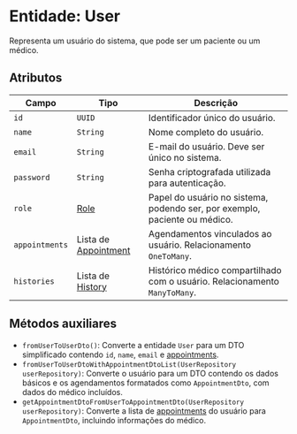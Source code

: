 <h1>Entidade: User</h1>
<p>Representa um usuário do sistema, que pode ser um paciente ou um médico.</p>

<h2>Atributos</h2>
<table>
  <thead>
    <tr>
      <th>Campo</th>
      <th>Tipo</th>
      <th>Descrição</th>
    </tr>
  </thead>
  <tbody>
    <tr>
      <td><code>id</code></td>
      <td><code>UUID</code></td>
      <td>Identificador único do usuário.</td>
    </tr>
    <tr>
      <td><code>name</code></td>
      <td><code>String</code></td>
      <td>Nome completo do usuário.</td>
    </tr>
    <tr>
      <td><code>email</code></td>
      <td><code>String</code></td>
      <td>E-mail do usuário. Deve ser único no sistema.</td>
    </tr>
    <tr>
      <td><code>password</code></td>
      <td><code>String</code></td>
      <td>Senha criptografada utilizada para autenticação.</td>
    </tr>
    <tr>
      <td><code>role</code></td>
      <td><a href="https://github.com/EricksonLOOP/DoctorProject/blob/main/backend/src/main/java/org/edev/doctorappbackend/Doc/ModulesDoc/UserDoc/UserEntityRoleDoc.md">Role</a></td>
      <td>Papel do usuário no sistema, podendo ser, por exemplo, paciente ou médico.</td>
    </tr>
    <tr>
      <td><code>appointments</code></td>
      <td>Lista de <a href="https://github.com/EricksonLOOP/DoctorProject/blob/main/backend/src/main/java/org/edev/doctorappbackend/Doc/ModulesDoc/AppointmentDoc/AppointmentEntityDoc.md">Appointment</a></td>
      <td>Agendamentos vinculados ao usuário. Relacionamento <code>OneToMany</code>.</td>
    </tr>
    <tr>
      <td><code>histories</code></td>
      <td>Lista de <a href="https://github.com/EricksonLOOP/DoctorProject/blob/main/backend/src/main/java/org/edev/doctorappbackend/Doc/ModulesDoc/HistoryDoc/HistoryEntityDoc.md">History</a></td>
      <td>Histórico médico compartilhado com o usuário. Relacionamento <code>ManyToMany</code>.</td>
    </tr>
  </tbody>
</table>

<h2>Métodos auxiliares</h2>
<ul>
  <li><code>fromUserToUserDto()</code>: Converte a entidade <code>User</code> para um DTO simplificado contendo <code>id</code>, <code>name</code>, <code>email</code> e <a href="https://github.com/EricksonLOOP/DoctorProject/blob/main/backend/src/main/java/org/edev/doctorappbackend/Doc/ModulesDoc/AppointmentDoc/AppointmentEntityDoc.md">appointments</a>.</li>
  <li><code>fromUserToUserDtoWithAppointmentDtoList(UserRepository userRepository)</code>: Converte o usuário para um DTO contendo os dados básicos e os agendamentos formatados como <code>AppointmentDto</code>, com dados do médico incluídos.</li>
  <li><code>getAppointmentDtoFromUserToAppointmentDto(UserRepository userRepository)</code>: Converte a lista de <a href="https://github.com/EricksonLOOP/DoctorProject/blob/main/backend/src/main/java/org/edev/doctorappbackend/Doc/ModulesDoc/AppointmentDoc/AppointmentEntityDoc.md">appointments</a> do usuário para <code>AppointmentDto</code>, incluindo informações do médico.</li>
</ul>
